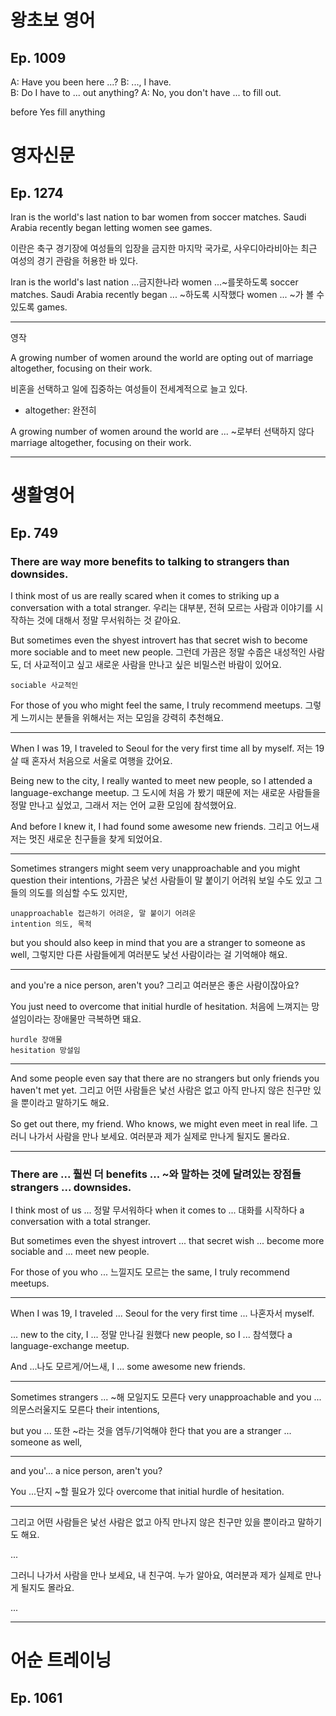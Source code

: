 # 왕초보 영어

## Ep. 1009

A: Have you been here ...? 
B: ..., I have.  
B: Do I have to ... out anything? 
A: No, you don't have ... to fill out. 

before
Yes
fill
anything

# 영자신문

## Ep. 1274

Iran is the world's last nation to bar women from soccer matches. Saudi Arabia recently began letting women see games.

이란은 축구 경기장에 여성들의 입장을 금지한 마지막 국가로, 사우디아라비아는 최근 여성의 경기 관람을 허용한 바 있다.

Iran is the world's last nation ...금지한나라 women ...~를못하도록 soccer matches. Saudi Arabia recently began ... ~하도록 시작했다 women ... ~가 볼 수 있도록 games.

----------------------

영작

A growing number of women around the world are opting out of marriage altogether, focusing on their work.

비혼을 선택하고 일에 집중하는 여성들이 전세계적으로 늘고 있다.

* altogether: 완전히

A growing number of women around the world are ... ~로부터 선택하지 않다 marriage altogether, focusing on their work.

----------------------

# 생활영어

## Ep. 749

### There are way more benefits to talking to strangers than downsides.

I think most of us are really scared when it comes to striking up a conversation with a total stranger. 
우리는 대부분, 전혀 모르는 사람과 이야기를 시작하는 것에 대해서 정말 무서워하는 것 같아요. 

But sometimes even the shyest introvert has that secret wish to become more sociable and to meet new people. 
그런데 가끔은 정말 수줍은 내성적인 사람도, 더 사교적이고 싶고 새로운 사람을 만나고 싶은 비밀스런 바람이 있어요. 

    sociable 사교적인 

For those of you who might feel the same, I truly recommend meetups. 
그렇게 느끼시는 분들을 위해서는 저는 모임을 강력히 추천해요. 

-----------------

When I was 19, I traveled to Seoul for the very first time all by myself.
저는 19살 때 혼자서 처음으로 서울로 여행을 갔어요. 

Being new to the city, I really wanted to meet new people, so I attended a language-exchange meetup. 
그 도시에 처음 가 봤기 때문에 저는 새로운 사람들을 정말 만나고 싶었고, 그래서 저는 언어 교환 모임에 참석했어요. 

And before I knew it, I had found some awesome new friends. 
그리고 어느새 저는 멋진 새로운 친구들을 찾게 되었어요. 

-----------------

Sometimes strangers might seem very unapproachable and you might question their intentions, 
가끔은 낯선 사람들이 말 붙이기 어려워 보일 수도 있고 그들의 의도를 의심할 수도 있지만,

    unapproachable 접근하기 어려운, 말 붙이기 어려운 
    intention 의도, 목적 

but you should also keep in mind that you are a stranger to someone as well, 
그렇지만 다른 사람들에게 여러분도 낯선 사람이라는 걸 기억해야 해요. 

-----------------

and you're a nice person, aren't you? 
그리고 여러분은 좋은 사람이잖아요? 

You just need to overcome that initial hurdle of hesitation. 
처음에 느껴지는 망설임이라는 장애물만 극복하면 돼요. 

    hurdle 장애물 
    hesitation 망설임 

-----------------

And some people even say that there are no strangers but only friends you haven't met yet. 
그리고 어떤 사람들은 낯선 사람은 없고 아직 만나지 않은 친구만 있을 뿐이라고 말하기도 해요. 

So get out there, my friend. Who knows, we might even meet in real life.
그러니 나가서 사람을 만나 보세요. 여러분과 제가 실제로 만나게 될지도 몰라요. 

-----------------

### There are ... 훨씬 더 benefits ... ~와 말하는 것에 달려있는 장점들 strangers ... downsides.

I think most of us ... 정말 무서워하다 when it comes to ... 대화를 시작하다 a conversation with a total stranger. 

But sometimes even the shyest introvert ... that secret wish ... become more sociable and ... meet new people. 

For those of you who ... 느낄지도 모르는 the same, I truly recommend meetups. 

-----------------

When I was 19, I traveled ... Seoul for the very first time ... 나혼자서 myself.

... new to the city, I ... 정말 만나길 원했다 new people, so I ... 참석했다 a language-exchange meetup. 

And ...나도 모르게/어느새, I ... some awesome new friends. 

-----------------

Sometimes strangers ... ~해 모일지도 모른다 very unapproachable and you ... 의문스러울지도 모른다 their intentions, 

but you ... 또한 ~라는 것을 염두/기억해야 한다 that you are a stranger ... someone as well, 

-----------------

and you'... a nice person, aren't you? 

You ...단지 ~할 필요가 있다 overcome that initial hurdle of hesitation. 

-----------------

그리고 어떤 사람들은 낯선 사람은 없고 아직 만나지 않은 친구만 있을 뿐이라고 말하기도 해요. 

...

그러니 나가서 사람을 만나 보세요, 내 친구여. 누가 알아요, 여러분과 제가 실제로 만나게 될지도 몰라요. 

...

-----------------

# 어순 트레이닝

## Ep. 1061


